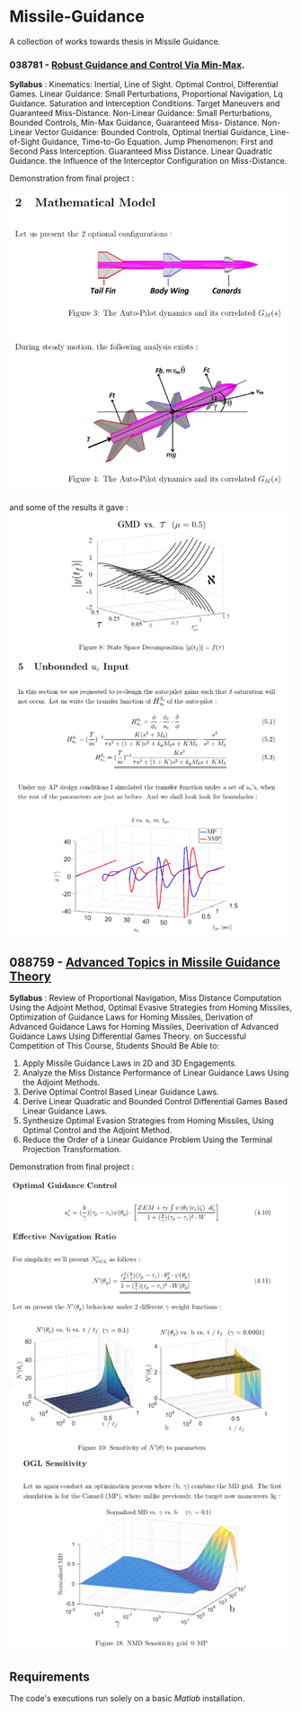 # Missile-Guidance
A collection of works towards thesis in Missile Guidance.

### 038781 - [Robust Guidance and Control Via Min-Max](https://www.graduate.technion.ac.il/Subjects.Eng/?SUB=038781&SEM=201702).

**Syllabus** :
Kinematics: Inertial, Line of Sight. Optimal Control, Differential Games. 
Linear Guidance: Small Perturbations, Proportional Navigation, Lq Guidance. 
Saturation and Interception Conditions. Target Maneuvers and Guaranteed Miss-Distance. 
Non-Linear Guidance: Small Perturbations, Bounded Controls, Min-Max Guidance, 
Guaranteed Miss- Distance. Non-Linear Vector Guidance: Bounded Controls, 
Optimal Inertial Guidance, Line-of-Sight Guidance, Time-to-Go Equation. Jump Phenomenon: 
First and Second Pass Interception. Guaranteed Miss Distance. Linear Quadratic Guidance. 
the Influence of the Interceptor Configuration on Miss-Distance.

Demonstration from final project :

![alt text](https://github.com/Daniboy370/Missile-Guidance/blob/master/Project_3/missile.png)

and some of the results it gave :
![alt text](https://github.com/Daniboy370/Missile-Guidance/blob/master/Project_3/robust.png)

## 088759 - [Advanced Topics in Missile Guidance Theory](https://www.graduate.technion.ac.il/Subjects.Eng/?Sub=88759)

**Syllabus** :
Review of Proportional Navigation, Miss Distance Computation Using the Adjoint Method, Optimal Evasive Strategies from Homing Missiles, Optimization of Guidance Laws for Homing Missiles, Derivation of Advanced Guidance Laws for Homing Missiles, Deerivation of Advanced Guidance Laws Using Differential Games Theory. on Successful Competition of This Course, Students Should Be Able to: 
1. Apply Missile Guidance Laws in 2D and 3D Engagements. 
2. Analyze the Miss Distance Performance of Linear Guidance Laws Using the Adjoint Methods. 
3. Derive Optimal Control Based Linear Guidance Laws. 
4. Derive Linear Quadratic and Bounded Control Differential Games Based Linear Guidance Laws. 
5. Synthesize Optimal Evasion Strategies from Homing Missiles, Using Optimal Control and the Adjoint Method. 
6. Reduce the Order of a Linear Guidance Problem Using the Terminal Projection Transformation. 

Demonstration from final project :


![alt text](https://github.com/Daniboy370/Missile-Guidance/blob/master/Project_3/ATMG.png)

## Requirements
The code's executions run solely on a basic *Matlab* installation.
